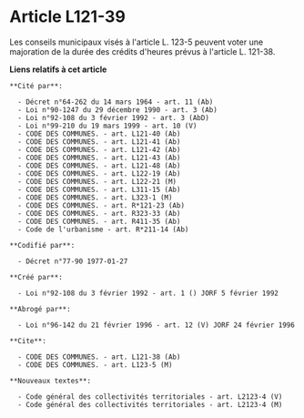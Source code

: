 # Article L121-39

Les conseils municipaux visés à l'article L. 123-5 peuvent voter une majoration de la durée des crédits d'heures prévus à
l'article L. 121-38.

**Liens relatifs à cet article**

	**Cité par**:

	  - Décret n°64-262 du 14 mars 1964 - art. 11 (Ab)
	  - Loi n°90-1247 du 29 décembre 1990 - art. 3 (Ab)
	  - Loi n°92-108 du 3 février 1992 - art. 3 (AbD)
	  - Loi n°99-210 du 19 mars 1999 - art. 10 (V)
	  - CODE DES COMMUNES. - art. L121-40 (Ab)
	  - CODE DES COMMUNES. - art. L121-41 (Ab)
	  - CODE DES COMMUNES. - art. L121-42 (Ab)
	  - CODE DES COMMUNES. - art. L121-43 (Ab)
	  - CODE DES COMMUNES. - art. L121-48 (Ab)
	  - CODE DES COMMUNES. - art. L122-19 (Ab)
	  - CODE DES COMMUNES. - art. L122-21 (M)
	  - CODE DES COMMUNES. - art. L311-15 (Ab)
	  - CODE DES COMMUNES. - art. L323-1 (M)
	  - CODE DES COMMUNES. - art. R*121-23 (Ab)
	  - CODE DES COMMUNES. - art. R323-33 (Ab)
	  - CODE DES COMMUNES. - art. R411-35 (Ab)
	  - Code de l'urbanisme - art. R*211-14 (Ab)

	**Codifié par**:

	  - Décret n°77-90 1977-01-27

	**Créé par**:

	  - Loi n°92-108 du 3 février 1992 - art. 1 () JORF 5 février 1992

	**Abrogé par**:

	  - Loi n°96-142 du 21 février 1996 - art. 12 (V) JORF 24 février 1996

	**Cite**:

	  - CODE DES COMMUNES. - art. L121-38 (Ab)
	  - CODE DES COMMUNES. - art. L123-5 (M)

	**Nouveaux textes**:

	  - Code général des collectivités territoriales - art. L2123-4 (V)
	  - Code général des collectivités territoriales - art. L2123-4 (M)
